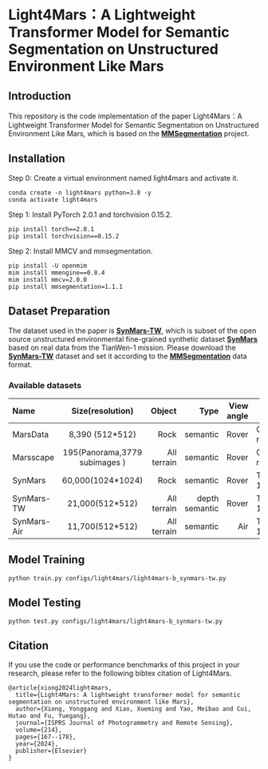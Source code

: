 # Light4Mars：A Lightweight Transformer Model for Semantic Segmentation on Unstructured Environment Like Mars

## Introduction
This repository is the code implementation of the paper Light4Mars：A Lightweight Transformer Model for Semantic Segmentation on Unstructured Environment Like Mars, which is based on the [**MMSegmentation**](https://github.com/open-mmlab/mmsegmentation) project.

## Installation

Step 0: Create a virtual environment named light4mars and activate it.
```
conda create -n light4mars python=3.8 -y
conda activate light4mars
```

Step 1: Install PyTorch 2.0.1 and torchvision 0.15.2.
```
pip install torch==2.0.1
pip install torchvision==0.15.2
```

Step 2: Install MMCV and mmsegmentation.
```
pip install -U openmim
mim install mmengine==0.8.4
mim install mmcv=2.0.0
pip install mmsegmentation=1.1.1
```

## Dataset Preparation
The dataset used in the paper is [**SynMars-TW**](https://github.com/CVIR-Lab/SynMars/tree/SynMars-TW), which is subset of the open source unstructured environmental fine-grained synthetic dataset [**SynMars**](https://github.com/CVIR-Lab/SynMars) based on real data from the TianWen-1 mission. Please download the [**SynMars-TW**](https://github.com/CVIR-Lab/SynMars/tree/SynMars-TW) dataset and set it according to the [**MMSegmentation**](https://github.com/open-mmlab/mmsegmentation) data format.
### Available datasets
| Name | Size(resolution) | Object |  Type | View angle | Bsed Mission |
| :--------- | :---------:  | ---------: | ---------:| ---------: |--------- |
| MarsData    | 8,390 (512*512)      | Rock  | semantic  |Rover  | Curiosity rover  |
| Marsscape    | 195(Panorama,3779 subimages ) |  All terrain | semantic  | Rover   | Curiosity rover  |
| SynMars    | 60,000(1024*1024)     | Rock   | semantic| Rover  | TianWen-1  |
| SynMars-TW   | 21,000(512*512)     | All terrain  | depth semantic | Rover | TianWen-1  |
| SynMars-Air   | 11,700(512*512)  | All terrain  | semantic | Air  | TianWen-1  |
## Model Training
```
python train.py configs/light4mars/light4mars-b_synmars-tw.py
```
## Model Testing
```
python test.py configs/light4mars/light4mars-b_synmars-tw.py
```
## Citation

If you use the code or performance benchmarks of this project in your research, please refer to the following bibtex citation of Light4Mars.
```
@article{xiong2024light4mars,
  title={Light4Mars: A lightweight transformer model for semantic segmentation on unstructured environment like Mars},
  author={Xiong, Yonggang and Xiao, Xueming and Yao, Meibao and Cui, Hutao and Fu, Yuegang},
  journal={ISPRS Journal of Photogrammetry and Remote Sensing},
  volume={214},
  pages={167--178},
  year={2024},
  publisher={Elsevier}
}
```

